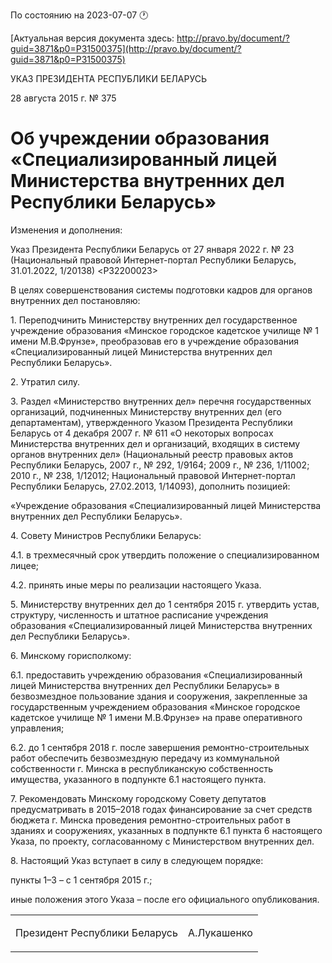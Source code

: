 По состоянию на 2023-07-07 &#x1F550;

[Актуальная версия документа здесь: http://pravo.by/document/?guid=3871&p0=P31500375](http://pravo.by/document/?guid=3871&p0=P31500375)

<p>УКАЗ ПРЕЗИДЕНТА РЕСПУБЛИКИ БЕЛАРУСЬ</p>
<p>28 августа 2015 г. № 375</p>
<h1>Об учреждении образования «Специализированный лицей Министерства внутренних дел Республики Беларусь»</h1>
<p>Изменения и дополнения:</p>
<p>Указ Президента Республики Беларусь от 27 января 2022 г. № 23 (Национальный правовой Интернет-портал Республики Беларусь, 31.01.2022, 1/20138) &lt;P32200023&gt;</p>
<p></p>
<p>В целях совершенствования системы подготовки кадров для органов внутренних дел постановляю:</p>
<p>1. Переподчинить Министерству внутренних дел государственное учреждение образования «Минское городское кадетское училище № 1 имени М.В.Фрунзе», преобразовав его в учреждение образования «Специализированный лицей Министерства внутренних дел Республики Беларусь».</p>
<p>2. Утратил силу.</p>
<p>3. Раздел «Министерство внутренних дел» перечня государственных организаций, подчиненных Министерству внутренних дел (его департаментам), утвержденного Указом Президента Республики Беларусь от 4 декабря 2007 г. № 611 «О некоторых вопросах Министерства внутренних дел и организаций, входящих в систему органов внутренних дел» (Национальный реестр правовых актов Республики Беларусь, 2007 г., № 292, 1/9164; 2009 г., № 236, 1/11002; 2010 г., № 238, 1/12012; Национальный правовой Интернет-портал Республики Беларусь, 27.02.2013, 1/14093), дополнить позицией:</p>
<p>«Учреждение образования «Специализированный лицей Министерства внутренних дел Республики Беларусь».</p>
<p>4. Совету Министров Республики Беларусь:</p>
<p>4.1. в трехмесячный срок утвердить положение о специализированном лицее;</p>
<p>4.2. принять иные меры по реализации настоящего Указа.</p>
<p>5. Министерству внутренних дел до 1 сентября 2015 г. утвердить устав, структуру, численность и штатное расписание учреждения образования «Специализированный лицей Министерства внутренних дел Республики Беларусь».</p>
<p>6. Минскому горисполкому:</p>
<p>6.1. предоставить учреждению образования «Специализированный лицей Министерства внутренних дел Республики Беларусь» в безвозмездное пользование здания и сооружения, закрепленные за государственным учреждением образования «Минское городское кадетское училище № 1 имени М.В.Фрунзе» на праве оперативного управления;</p>
<p>6.2. до 1 сентября 2018 г. после завершения ремонтно-строительных работ обеспечить безвозмездную передачу из коммунальной собственности г. Минска в республиканскую собственность имущества, указанного в подпункте 6.1 настоящего пункта.</p>
<p>7. Рекомендовать Минскому городскому Совету депутатов предусматривать в 2015–2018 годах финансирование за счет средств бюджета г. Минска проведения ремонтно-строительных работ в зданиях и сооружениях, указанных в подпункте 6.1 пункта 6 настоящего Указа, по проекту, согласованному с Министерством внутренних дел.</p>
<p>8. Настоящий Указ вступает в силу в следующем порядке:</p>
<p>пункты 1–3 – с 1 сентября 2015 г.;</p>
<p>иные положения этого Указа – после его официального опубликования.</p>
<p></p>
<table><tr>
<td><p>Президент Республики Беларусь</p></td>
<td><p>А.Лукашенко</p></td>
</tr></table>
<p></p>